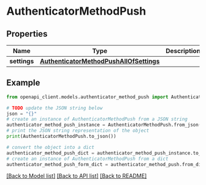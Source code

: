 # AuthenticatorMethodPush


## Properties

Name | Type | Description | Notes
------------ | ------------- | ------------- | -------------
**settings** | [**AuthenticatorMethodPushAllOfSettings**](AuthenticatorMethodPushAllOfSettings.md) |  | [optional] 

## Example

```python
from openapi_client.models.authenticator_method_push import AuthenticatorMethodPush

# TODO update the JSON string below
json = "{}"
# create an instance of AuthenticatorMethodPush from a JSON string
authenticator_method_push_instance = AuthenticatorMethodPush.from_json(json)
# print the JSON string representation of the object
print(AuthenticatorMethodPush.to_json())

# convert the object into a dict
authenticator_method_push_dict = authenticator_method_push_instance.to_dict()
# create an instance of AuthenticatorMethodPush from a dict
authenticator_method_push_form_dict = authenticator_method_push.from_dict(authenticator_method_push_dict)
```
[[Back to Model list]](../README.md#documentation-for-models) [[Back to API list]](../README.md#documentation-for-api-endpoints) [[Back to README]](../README.md)


